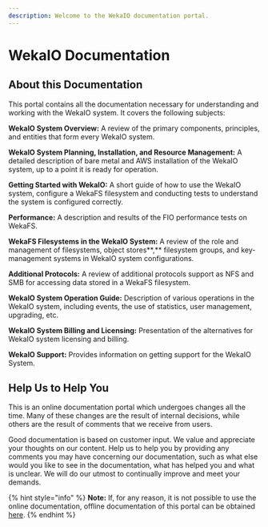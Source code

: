 ```yaml
---
description: Welcome to the WekaIO documentation portal.
---
```


# WekaIO Documentation

## About this Documentation

This portal contains all the documentation necessary for understanding and working with the WekaIO system. It covers the following subjects:

**WekaIO System Overview:** A review of the primary components, principles, and entities that form every WekaIO system.

**WekaIO System Planning, Installation, and Resource Management:** A detailed description of bare metal and AWS installation of the WekaIO system, up to a point it is ready for operation.

**Getting Started with WekaIO:** A short guide of how to use the WekaIO system, configure a WekaFS filesystem and conducting tests to understand the system is configured correctly.

**Performance:** A description and results of the FIO performance tests on WekaFS.

**WekaFS Filesystems in the WekaIO System:** A review of the role and management of filesystems, object stores**,**  filesystem groups, and key-management systems in WekaIO system configurations.

**Additional Protocols:** A review of additional protocols support as NFS and SMB for accessing data stored in a WekaFS filesystem.

**WekaIO System Operation Guide:** Description of various operations in the WekaIO system, including events, the use of statistics, user management, upgrading, etc.

**WekaIO System Billing and Licensing:** Presentation of the alternatives for WekaIO system licensing and billing.

**WekaIO Support:** Provides information on getting support for the WekaIO System.

## Help Us to Help You

This is an online documentation portal which undergoes changes all the time. Many of these changes are the result of internal decisions, while others are the result of comments that we receive from users.

Good documentation is based on customer input. We value and appreciate your thoughts on our content. Help us to help you by providing any comments you may have concerning our documentation, such as what else would you like to see in the documentation, what has helped you and what is unclear. We will do our utmost to continually improve and meet your demands.

{% hint style="info" %}
**Note:** If, for any reason, it is not possible to use the online documentation, offline documentation of this portal can be obtained [here](https://drive.google.com/open?id=1HwWq3BtaRLT2j9y-hmVO9xzzikpzFb5X).
{% endhint %}

